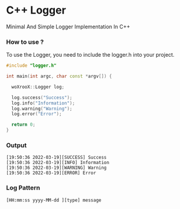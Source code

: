 # C++ Logger
Minimal And Simple Logger Implementation In C++

### How to use ?
To use the Logger, you need to include the logger.h into your project.
```C++
#include "logger.h"

int main(int argc, char const *argv[]) {

  woXrooX::Logger log;

  log.success("Success");
  log.info("Information");
  log.warning("Warning");
  log.error("Error");

  return 0;
}
```
### Output
```
[19:50:36 2022-03-19][SUCCESS] Success
[19:50:36 2022-03-19][INFO] Information
[19:50:36 2022-03-19][WARNING] Warning
[19:50:36 2022-03-19][ERROR] Error
```
### Log Pattern
```
[HH:mm:ss yyyy-MM-dd ][type] message
```
